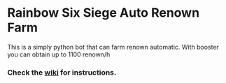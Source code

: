 # Rainbow Six Siege Auto Renown Farm

This is a simply python bot that can farm renown automatic.
With booster you can obtain up to 1100 renown/h

### **Check the [wiki](https://github.com/Xample33/Rainbow-Six-Auto-Renown-Farm/wiki) for instructions.**
